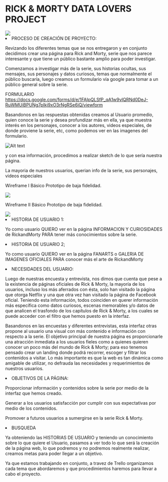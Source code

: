 <h1> RICK & MORTY DATA LOVERS PROJECT  </h1>
<img src =" https://i.pinimg.com/originals/64/a9/37/64a93799ec68997b13444873e8021520.png">

 

<li> PROCESO DE CREACIÓN DE PROYECTO: </li>


Revizando los diferentes temas que se nos entregaron y en conjunto decidimos crear una página para Rick and Morty, serie que nos parece interesante y que tiene un público bastante amplio para poder investigar.

Comenzamos a investigar más de la serie, sus historias ocultas, sus mensajes, sus personajes y datos curiosos, temas que normalmente el público buscaría, luego creamos un formulario vía google para tomar a un público general sobre la serie.

FORMULARIO
https://docs.google.com/forms/d/e/1FAIpQLSfP_qA1w9vlQRNd0DeJ-RuWMUiBPUNg7pIkj9xO3rNgRSe6iQ/viewform


Basandonos en las respuestas obtenidas creamos al Usuario promedio, quien conoce la serie y desea profundizar más en ella,
ya que muestra interés en los personajes, conocer a los autores, videos especiales, de donde proviene la serie, etc, como podemos ver 
en las imagenes del formulario.

![Alt text](formulario1.jpge "formulario1")









 y con esa información, procedimos a realizar sketch de lo que sería nuestra página.

La mayoria de nuestros usuarios, querian info de la serie, sus personajes, videos especiales 

Wireframe I Básico
Prototipo de baja fidelidad.

<img src ="https://66.media.tumblr.com/9d9cabf46b0f0e09e7137fb6b57888cc/tumblr_pxjgkixNf61yu9kbco1_540.jpg">

Wireframe II Básico
Prototipo de baja fidelidad.

<img src ="https://66.media.tumblr.com/a49d349eba1c0869f09218ffabcdac68/tumblr_pxjgkixNf61yu9kbco2_1280.jpg">


<li>HISTORIA DE USUARIO 1:</li>

Yo como usuario QUIERO ver en la página INFORMACION Y CURIOSIDADES de RickandMorty PARA tener más
conocimientos sobre la serie.

<li>HISTORIA DE USUARIO 2;</li>

Yo como usuario QUIERO ver en la página FANARTS o GALERIA DE IMAGENES OFICIALES PARA conocer más el arte de RickandMorty

<li> NECESIDADES DEL USUARIO:</li>

Luego de nuestras encuesta y entrevista, nos dimos que cuenta que pese a la existencia de páginas oficiales de Rick & Morty, la mayoría de los usuarios, incluso los más aferrados con ésta, solo han visitado la página que otorga Netflix y una que otra vez han visitado la página de Facebook oficial. 
Teniendo esta información, todos coinciden en querer información más específica como datos curiosos, escenas memorables y/o datos de que analicen el trasfondo de los capítulos de Rick & Morty, a los cuales se puede acceder con el filtro que hemos puesto en la interfaz.


Basandonos en las encuestas y diferentes entrevistas, esta interfaz otras propone al usuario una visual con más contenido e información con respecto a la serie. El objetivo principal de nuestra página es proporcionarle una atracción inmediata a los usuarios fieles como a quienes quieren conocer un poco más del mundo de Rick & Morty; para eso tenemos pensado crear un landing donde podrá recorrer, escoger y filtrar los contenidos a visitar. Lo más importante es que la web es tan dinámica como amigable de utilizar, no defrauda las necesidades y requerimientos de nuestros usuarios.


<li> OBJETIVOS DE LA PÁGINA:</li>

Proporcionar información y contenidos sobre la serie por medio de la interfaz que hemos creado.

Generar a los usuarios satisfacción por cumplir con sus expectativas por medio de los contenidos.

Promover a futuros usuarios a sumergirse en la serie Rick & Morty.

<li>BUSQUEDA</li>

Ya obteniendo las HISTORIAS DE USUARIO y teniendo un conocimiento sobre lo que quiere el Usuario, pasamos a ver todo lo que será la creación de la página web, lo que podremos y no podremos realmente realizar, creamos metas para poder llegar a un objetivo.

Ya que estamos trabajando en conjunto, a travez de Trello organizamos cada tema que abordaremos y que procedimientos haremos para
llevar a cabo el proyecto.







